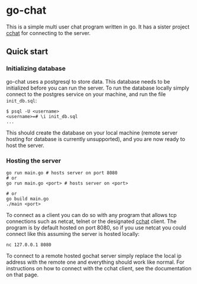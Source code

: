 # go-chat
This is a simple multi user chat program written in go. It has a sister project [cchat](https://github.com/gremble0/cchat) for connecting to the server.

## Quick start
### Initializing database
go-chat uses a postgresql to store data. This database needs to be initialized before you can run the server. To run the database locally simply connect to the postgres service on your machine, and run the file `init_db.sql`:
```shell
$ psql -U <username>
<username>=# \i init_db.sql
...
```
This should create the database on your local machine (remote server hosting for database is currently unsupported), and you are now ready to host the server.

### Hosting the server
```shell
go run main.go # hosts server on port 8080
# or
go run main.go <port> # hosts server on <port>

# or
go build main.go
./main <port>
```
To connect as a client you can do so with any program that allows tcp connections such as netcat, telnet or the designated [cchat](https://github.com/gremble0/cchat) client. The program is by default hosted on port 8080, so if you use netcat you could connect like this assuming the server is hosted locally:
```shell
nc 127.0.0.1 8080
```
To connect to a remote hosted gochat server simply replace the local ip address with the remote one and everything should work like normal. For instructions on how to connect with the cchat client, see the documentation on that page.
